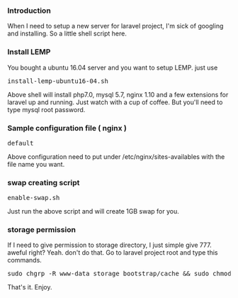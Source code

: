 ### Introduction
When I need to setup a new server for laravel project, I'm sick of googling and installing. So a little shell script here.

### Install LEMP
You bought a ubuntu 16.04 server and you want to setup LEMP.
just use 
<pre>
install-lemp-ubuntu16-04.sh
</pre>
Above shell will install php7.0, mysql 5.7, nginx 1.10 and a few extensions for laravel up and running.
Just watch with a cup of coffee. But you'll need to type mysql root password.

### Sample configuration file ( nginx )
<pre>
default
</pre>
Above configuration need to put under /etc/nginx/sites-availables
with the file name you want.

### swap creating script
<pre>
enable-swap.sh
</pre>
Just run the above script and will create 1GB swap for you.

### storage permission
If I need to give permission to storage directory, I just simple give 777. aweful right? Yeah. don't do that. Go to laravel project root and type this commands.
<pre>
sudo chgrp -R www-data storage bootstrap/cache && sudo chmod -R ug+rwx storage bootstrap/cache
</pre>

That's it. Enjoy.
